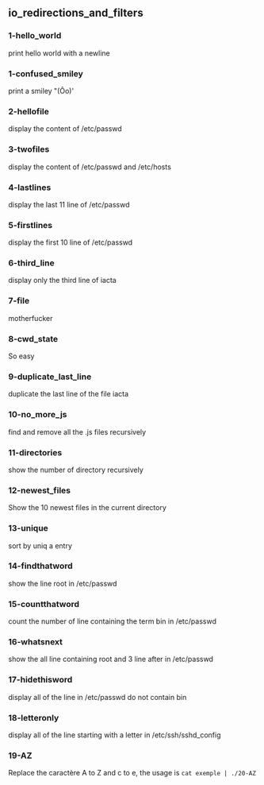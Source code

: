## io_redirections_and_filters

### 1-hello_world
print hello world with a newline

### 1-confused_smiley
print a smiley "(Ôo)'

### 2-hellofile
display the content of /etc/passwd

### 3-twofiles
display the content of /etc/passwd and /etc/hosts

### 4-lastlines
display the last 11 line of /etc/passwd

### 5-firstlines
display the first 10 line of /etc/passwd

### 6-third_line
display only the third line of iacta

### 7-file
motherfucker

### 8-cwd_state 
So easy 

### 9-duplicate_last_line 
duplicate the last line of the file iacta

### 10-no_more_js
find and remove all the .js files recursively

### 11-directories
show the number of directory recursively

### 12-newest_files
Show the 10 newest files in the current directory

### 13-unique
sort by uniq a entry

### 14-findthatword
show the line root in /etc/passwd

### 15-countthatword
count the number of line containing the term bin in /etc/passwd

### 16-whatsnext
show the all line containing root and 3 line after in /etc/passwd

### 17-hidethisword
display all of the line in /etc/passwd do not contain bin

### 18-letteronly
display all of the line starting with a letter in /etc/ssh/sshd_config

### 19-AZ
Replace the caractère A to Z and c to e, the usage is `cat exemple | ./20-AZ`
